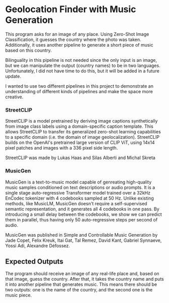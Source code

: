 # Geolocation Finder with Music Generation

This program asks for an image of any place. Using Zero-Shot Image Classification, it guesses the country where the photo was taken. Additionally, it uses another pipeline to generate a short piece of music based on this country.

Bilinguality in this pipeline is not needed since the only input is an image, but we can manipulate the output (country names) to be in two languages. Unfortunately, I did not have time to do this, but it will be added in a future update.

I wanted to use two different pipelines in this project to demonstrate an understanding of different kinds of pipelines and make the space more creative.


### StreetCLIP
StreetCLIP is a model pretrained by deriving image captions synthetically from image class labels using a domain-specific caption template. This allows StreetCLIP to transfer its generalized zero-shot learning capabilities to a specific domain (i.e. the domain of image geolocalization). StreetCLIP builds on the OpenAI's pretrained large version of CLIP ViT, using 14x14 pixel patches and images with a 336 pixel side length.

StreetCLIP was made by Lukas Haas and Silas Alberti and Michal Skreta
### MusicGen
MusicGen is a text-to-music model capable of genreating high-quality music samples conditioned on text descriptions or audio prompts. It is a single stage auto-regressive Transformer model trained over a 32kHz EnCodec tokenizer with 4 codebooks sampled at 50 Hz. Unlike existing methods, like MusicLM, MusicGen doesn't require a self-supervised semantic representation, and it generates all 4 codebooks in one pass. By introducing a small delay between the codebooks, we show we can predict them in parallel, thus having only 50 auto-regressive steps per second of audio.

MusicGen was published in Simple and Controllable Music Generation by Jade Copet, Felix Kreuk, Itai Gat, Tal Remez, David Kant, Gabriel Synnaeve, Yossi Adi, Alexandre Défossez.

## Expected Outputs
The program should receive an image of any real-life place and, based on that image, guess the country. After that, it takes the country name and puts it into another pipeline that generates music. This means there should be two outputs: one is the name of the country, and the second one is the music piece.
